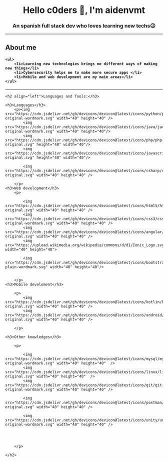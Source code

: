 <h1 align="center">Hello c0ders 👋, I'm aidenvmt</h1>

<h3 align="center">An spanish full stack dev who loves learning new techs😉</h3>


<hr>

<h2>About me</h2>
<h4>

    <ul>
        <li>Learning new technologies brings me different ways of making new things</li>
        <li>Cybersecurity helps me to make more secure apps </li>
        <li>Mobile and web development are my main areas</li>
    </ul>
    
</h4>

<hr>

</h4>

    <h2 align="left">Languages and Tools:</h3>

    <h3>Languages</h3>
        <p><img src="https://cdn.jsdelivr.net/gh/devicons/devicon@latest/icons/python/python-original-wordmark.svg" width="40" height="40" />
            <img src="https://cdn.jsdelivr.net/gh/devicons/devicon@latest/icons/java/java-original-wordmark.svg" width="40" height="40"/>
            <img src="https://cdn.jsdelivr.net/gh/devicons/devicon@latest/icons/php/php-original.svg" height="40" width="40"/>
            <img src="https://cdn.jsdelivr.net/gh/devicons/devicon@latest/icons/javascript/javascript-original.svg" height="40" width="40"/>
            
            <img src="https://cdn.jsdelivr.net/gh/devicons/devicon@latest/icons/csharp/csharp-original.svg" width="40" height="40" />
          
        </p>
    <h3>Web development</h3>
        <p>
            
            <img src="https://cdn.jsdelivr.net/gh/devicons/devicon@latest/icons/html5/html5-original.svg" width="40" height="40" />
            <img src="https://cdn.jsdelivr.net/gh/devicons/devicon@latest/icons/css3/css3-original-wordmark.svg" width="40" height="40" />
            <img src="https://cdn.jsdelivr.net/gh/devicons/devicon@latest/icons/angular/angular-original.svg" width="40" height="40" />
            <img src="https://upload.wikimedia.org/wikipedia/commons/d/d1/Ionic_Logo.svg" width="40" height="40">
            
            <img src="https://cdn.jsdelivr.net/gh/devicons/devicon@latest/icons/bootstrap/bootstrap-plain-wordmark.svg" width="40" height="40"/>
          

        </p>
    <h3>Mobile develoment</h3>

        <p>
            <img src="https://cdn.jsdelivr.net/gh/devicons/devicon@latest/icons/kotlin/kotlin-original.svg" width="40" height="40" />
            <img src="https://cdn.jsdelivr.net/gh/devicons/devicon@latest/icons/android/android-original.svg" width="40" height="40" />
          
        </p>

    <h3>Other knowledges</h3>

        <p>
            
            <img src="https://cdn.jsdelivr.net/gh/devicons/devicon@latest/icons/mysql/mysql-original-wordmark.svg" width="40" height="40"  />
            <img src="https://cdn.jsdelivr.net/gh/devicons/devicon@latest/icons/linux/linux-original.svg" width="40" height="40"  />
            <img src="https://cdn.jsdelivr.net/gh/devicons/devicon@latest/icons/git/git-original-wordmark.svg" width="40" height="40" />
           
            <img src="https://cdn.jsdelivr.net/gh/devicons/devicon@latest/icons/postman/postman-original.svg" width="40" height="40" />
          
            <img src="https://cdn.jsdelivr.net/gh/devicons/devicon@latest/icons/unity/unity-original-wordmark.svg" width="40" height="40" />
           
          
          

        </p>

    </h2>





